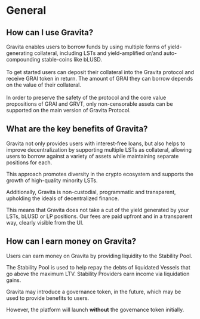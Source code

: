 # General

## How can I use Gravita?

Gravita enables users to borrow funds by using multiple forms of yield-generating collateral, including LSTs and yield-amplified or/and auto-compounding stable-coins like bLUSD.\
\
To get started users can deposit their collateral into the Gravita protocol and receive GRAI token in return. The amount of GRAI they can borrow depends on the value of their collateral.\
\
In order to preserve the safety of the protocol and the core value propositions of GRAI and GRVT, only non-censorable assets can be supported on the main version of Gravita Protocol.&#x20;

## What are the key benefits of Gravita?

Gravita not only provides users with interest-free loans, but also helps to improve decentralization by supporting multiple LSTs as collateral, allowing users to borrow against a variety of assets while maintaining separate positions for each.&#x20;

This approach promotes diversity in the crypto ecosystem and supports the growth of high-quality minority LSTs.

Additionally, Gravita is non-custodial, programmatic and transparent, upholding the ideals of decentralized finance.

This means that Gravita does not take a cut of the yield generated by your LSTs, bLUSD or LP positions. Our fees are paid upfront and in a transparent way, clearly visible from the UI.

## How can I earn money on Gravita?

Users can earn money on Gravita by providing liquidity to the Stability Pool.&#x20;

The Stability Pool is used to help repay the debts of liquidated Vessels that go above the maximum LTV. Stability Providers earn income via liquidation gains.

Gravita may introduce a governance token, in the future, which may be used to provide benefits to users.&#x20;

However, the platform will launch **without** the governance token initially.
